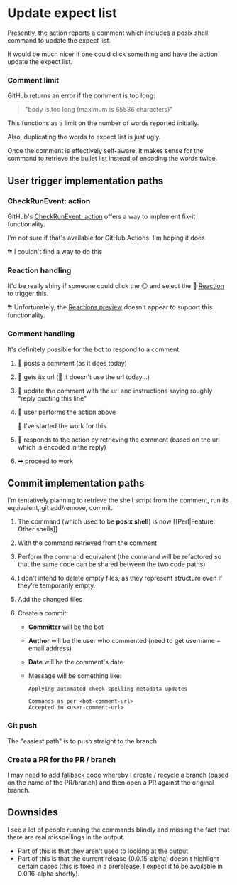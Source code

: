 # Update expect list

Presently, the action reports a comment which includes a posix shell command to update the expect list.

It would be much nicer if one could click something and have the action update the expect list.

### Comment limit

GitHub returns an error if the comment is too long:
> "body is too long (maximum is 65536 characters)"

This functions as a limit on the number of words reported initially.

Also, duplicating the words to expect list is just ugly.

Once the comment is effectively self-aware, it makes sense for the command to retrieve the bullet list instead of encoding the words twice.

## User trigger implementation paths

### CheckRunEvent: action

GitHub's [CheckRunEvent: action](https://developer.github.com/v3/activity/events/types/#checkrunevent-api-payload)
offers a way to implement fix-it functionality.

I'm not sure if that's available for GitHub Actions. I'm hoping it does

⛈ I couldn't find a way to do this
### Reaction handling

It'd be really shiny if someone could click the 😶 and select the 🚀 [Reaction](https://developer.github.com/v3/reactions/) to trigger this.

⛈ Unfortunately, the [Reactions preview](https://developer.github.com/changes/2016-05-12-reactions-api-preview) doesn't appear to support this functionality.

### Comment handling

It's definitely possible for the bot to respond to a comment.
1. 🤖 posts a comment (as it does today)
1. 🤖 gets its url (🌟 it doesn't use the url today...)
1. 🤖 update the comment with the url and instructions saying roughly "reply quoting this line" 
1. 🤺 user performs the action above

   🔨 I've started the work for this.
1. 🤖 responds to the action by retrieving the comment (based on the url which is encoded in the reply)
1. ➡ proceed to work


## Commit implementation paths

I'm tentatively planning to retrieve the shell script from the comment, run its equivalent, git add/remove, commit.

1. The command (which used to be **posix shell**) is now [[Perl|Feature: Other shells]]
1. With the command retrieved from the comment
1. Perform the command equivalent (the command will be refactored so that the same code can be shared between the two code paths)
1. I don't intend to delete empty files, as they represent structure even if they're temporarily empty.
1. Add the changed files
1. Create a commit:

   * **Committer** will be the bot
   * **Author** will be the user who commented (need to get username + email address)
   * **Date** will be the comment's date
   * Message will be something like:

     ```
     Applying automated check-spelling metadata updates

     Commands as per <bot-comment-url>
     Accepted in <user-comment-url>
     ```

### Git push

The "easiest path" is to push straight to the branch

### Create a PR for the PR / branch

I may need to add fallback code whereby I create / recycle a branch (based on the name of the PR/branch) and then open a PR against the original branch.

## Downsides

I see a lot of people running the commands blindly and missing the fact that there are real misspellings in the output.

* Part of this is that they aren't used to looking at the output.
* Part of this is that the current release (0.0.15-alpha) doesn't highlight certain cases (this is fixed in a prerelease, I expect it to be available in 0.0.16-alpha shortly).